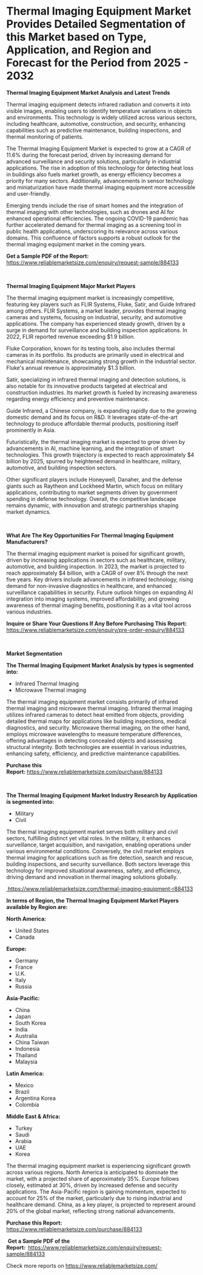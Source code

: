 <p><h1>Thermal Imaging Equipment Market Provides Detailed Segmentation of this Market based on Type, Application, and Region and Forecast for the Period from 2025 - 2032</h1></p><p><strong>Thermal Imaging Equipment Market Analysis and Latest Trends</strong></p>
<p><p>Thermal imaging equipment detects infrared radiation and converts it into visible images, enabling users to identify temperature variations in objects and environments. This technology is widely utilized across various sectors, including healthcare, automotive, construction, and security, enhancing capabilities such as predictive maintenance, building inspections, and thermal monitoring of patients.</p><p>The Thermal Imaging Equipment Market is expected to grow at a CAGR of 11.6% during the forecast period, driven by increasing demand for advanced surveillance and security solutions, particularly in industrial applications. The rise in adoption of this technology for detecting heat loss in buildings also fuels market growth, as energy efficiency becomes a priority for many sectors. Additionally, advancements in sensor technology and miniaturization have made thermal imaging equipment more accessible and user-friendly.</p><p>Emerging trends include the rise of smart homes and the integration of thermal imaging with other technologies, such as drones and AI for enhanced operational efficiencies. The ongoing COVID-19 pandemic has further accelerated demand for thermal imaging as a screening tool in public health applications, underscoring its relevance across various domains. This confluence of factors supports a robust outlook for the thermal imaging equipment market in the coming years.</p></p>
<p><strong>Get a Sample PDF of the Report:&nbsp;</strong> <a href="https://www.reliablemarketsize.com/enquiry/request-sample/884133?utm_campaign=2192&utm_medium=2&utm_source=Github&utm_content=ia&utm_term=16022025&utm_id=thermal-imaging-equipment">https://www.reliablemarketsize.com/enquiry/request-sample/884133</a></p>
<p>&nbsp;</p>
<p><strong>Thermal Imaging Equipment Major Market Players</strong></p>
<p><p>The thermal imaging equipment market is increasingly competitive, featuring key players such as FLIR Systems, Fluke, Satir, and Guide Infrared among others. FLIR Systems, a market leader, provides thermal imaging cameras and systems, focusing on industrial, security, and automotive applications. The company has experienced steady growth, driven by a surge in demand for surveillance and building inspection applications. In 2022, FLIR reported revenue exceeding $1.9 billion.</p><p>Fluke Corporation, known for its testing tools, also includes thermal cameras in its portfolio. Its products are primarily used in electrical and mechanical maintenance, showcasing strong growth in the industrial sector. Fluke's annual revenue is approximately $1.3 billion.</p><p>Satir, specializing in infrared thermal imaging and detection solutions, is also notable for its innovative products targeted at electrical and construction industries. Its market growth is fueled by increasing awareness regarding energy efficiency and preventive maintenance.</p><p>Guide Infrared, a Chinese company, is expanding rapidly due to the growing domestic demand and its focus on R&D. It leverages state-of-the-art technology to produce affordable thermal products, positioning itself prominently in Asia.</p><p>Futuristically, the thermal imaging market is expected to grow driven by advancements in AI, machine learning, and the integration of smart technologies. This growth trajectory is expected to reach approximately $4 billion by 2025, spurred by heightened demand in healthcare, military, automotive, and building inspection sectors.</p><p>Other significant players include Honeywell, Danaher, and the defense giants such as Raytheon and Lockheed Martin, which focus on military applications, contributing to market segments driven by government spending in defense technology. Overall, the competitive landscape remains dynamic, with innovation and strategic partnerships shaping market dynamics.</p></p>
<p>&nbsp;</p>
<p><strong>What Are The Key Opportunities For Thermal Imaging Equipment Manufacturers?</strong></p>
<p><p>The thermal imaging equipment market is poised for significant growth, driven by increasing applications in sectors such as healthcare, military, automotive, and building inspection. In 2023, the market is projected to reach approximately $4 billion, with a CAGR of over 8% through the next five years. Key drivers include advancements in infrared technology, rising demand for non-invasive diagnostics in healthcare, and enhanced surveillance capabilities in security. Future outlook hinges on expanding AI integration into imaging systems, improved affordability, and growing awareness of thermal imaging benefits, positioning it as a vital tool across various industries.</p></p>
<p><strong>Inquire or Share Your Questions If Any Before Purchasing This Report:</strong> <a href="https://www.reliablemarketsize.com/enquiry/pre-order-enquiry/884133?utm_campaign=2192&utm_medium=2&utm_source=Github&utm_content=ia&utm_term=16022025&utm_id=thermal-imaging-equipment">https://www.reliablemarketsize.com/enquiry/pre-order-enquiry/884133</a></p>
<p>&nbsp;</p>
<p><strong>Market Segmentation</strong></p>
<p><strong>The Thermal Imaging Equipment Market Analysis by types is segmented into:</strong></p>
<p><ul><li>Infrared Thermal Imaging</li><li>Microwave Thermal imaging</li></ul></p>
<p><p>The thermal imaging equipment market consists primarily of infrared thermal imaging and microwave thermal imaging. Infrared thermal imaging utilizes infrared cameras to detect heat emitted from objects, providing detailed thermal maps for applications like building inspections, medical diagnostics, and security. Microwave thermal imaging, on the other hand, employs microwave wavelengths to measure temperature differences, offering advantages in detecting concealed objects and assessing structural integrity. Both technologies are essential in various industries, enhancing safety, efficiency, and predictive maintenance capabilities.</p></p>
<p><strong>Purchase this Report:&nbsp;</strong><a href="https://www.reliablemarketsize.com/purchase/884133?utm_campaign=2192&utm_medium=2&utm_source=Github&utm_content=ia&utm_term=16022025&utm_id=thermal-imaging-equipment">https://www.reliablemarketsize.com/purchase/884133</a></p>
<p>&nbsp;</p>
<p><strong>The Thermal Imaging Equipment Market Industry Research by Application is segmented into:</strong></p>
<p><ul><li>Military</li><li>Civil</li></ul></p>
<p><p>The thermal imaging equipment market serves both military and civil sectors, fulfilling distinct yet vital roles. In the military, it enhances surveillance, target acquisition, and navigation, enabling operations under various environmental conditions. Conversely, the civil market employs thermal imaging for applications such as fire detection, search and rescue, building inspections, and security surveillance. Both sectors leverage this technology for improved situational awareness, safety, and efficiency, driving demand and innovation in thermal imaging solutions globally.</p></p>
<p><a href="https://www.reliablemarketsize.com/thermal-imaging-equipment-r884133?utm_campaign=2192&utm_medium=2&utm_source=Github&utm_content=ia&utm_term=16022025&utm_id=thermal-imaging-equipment">&nbsp;https://www.reliablemarketsize.com/thermal-imaging-equipment-r884133</a></p>
<p><strong>In terms of Region, the Thermal Imaging Equipment Market Players available by Region are:</strong></p>
<p>
    <p> <strong> North America: </strong>
        <ul>
            <li>United States</li>
            <li>Canada</li>
        </ul>
        </p> 
    <p> <strong> Europe: </strong>
        <ul>
            <li>Germany</li>
            <li>France</li>
            <li>U.K.</li>
            <li>Italy</li>
            <li>Russia</li>
        </ul>
        </p> 
    <p> <strong> Asia-Pacific: </strong>
        <ul>
            <li>China</li>
            <li>Japan</li>
            <li>South Korea</li>
            <li>India</li>
            <li>Australia</li>
            <li>China Taiwan</li>
            <li>Indonesia</li>
            <li>Thailand</li>
            <li>Malaysia</li>
        </ul>
        </p> 
    <p> <strong> Latin America: </strong>
        <ul>
            <li>Mexico</li>
            <li>Brazil</li>
            <li>Argentina Korea</li>
            <li>Colombia</li>
        </ul>
        </p> 
    <p> <strong> Middle East & Africa: </strong>
        <ul>
            <li>Turkey</li>
            <li>Saudi</li>
            <li>Arabia</li>
            <li>UAE</li>
            <li>Korea</li>
        </ul>
    </p>
    </p>
<p><p>The thermal imaging equipment market is experiencing significant growth across various regions. North America is anticipated to dominate the market, with a projected share of approximately 35%. Europe follows closely, estimated at 30%, driven by increased defense and security applications. The Asia-Pacific region is gaining momentum, expected to account for 25% of the market, particularly due to rising industrial and healthcare demand. China, as a key player, is projected to represent around 20% of the global market, reflecting strong national advancements.</p></p>
<p><strong>Purchase this Report: </strong><a href="https://www.reliablemarketsize.com/purchase/884133?utm_campaign=2192&utm_medium=2&utm_source=Github&utm_content=ia&utm_term=16022025&utm_id=thermal-imaging-equipment">https://www.reliablemarketsize.com/purchase/884133</a></p>
<p>&nbsp;<strong>Get a Sample PDF of the Report:&nbsp;&nbsp;</strong><a href="https://www.reliablemarketsize.com/enquiry/request-sample/884133?utm_campaign=2192&utm_medium=2&utm_source=Github&utm_content=ia&utm_term=16022025&utm_id=thermal-imaging-equipment">https://www.reliablemarketsize.com/enquiry/request-sample/884133</a></p>
<p><strong></strong></p>
<p>Check more reports on <a href="https://www.reliablemarketsize.com/?utm_campaign=2192&utm_medium=2&utm_source=Github&utm_content=ia&utm_term=16022025&utm_id=thermal-imaging-equipment">https://www.reliablemarketsize.com/</a></p>